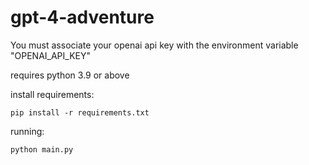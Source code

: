 # gpt-4-adventure

You must associate your openai api key with the environment variable "OPENAI_API_KEY"

requires python 3.9 or above

install requirements:
```
pip install -r requirements.txt
```
running:
```
python main.py
```